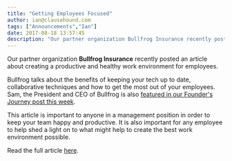 ```yaml
---
title: "Getting Employees Focused"
author: ian@clausehound.com
tags: ["Announcements","Ian"]
date: 2017-08-18 13:57:45
description: "Our partner organization Bullfrog Insurance recently posted an article about creating a productive and healthy work environment for employees."
---
```




Our partner organization **Bullfrog Insurance** recently posted an article about creating a productive and healthy work environment for employees.

Bullfrog talks about the benefits of keeping your tech up to date, collaborative techniques and how to get the most out of your employees. Sam, the President and CEO of Bullfrog is also [featured in our Founder's Journey post this week](https://blog.clausehound.com/conversation-with-a-ceo-sam-natur-of-bullfrog-insurance/).

This article is important to anyone in a management position in order to keep your team happy and productive. It is also important for any employee to help shed a light on to what might help to create the best work environment possible.

Read the full article [here](http://bullfroginsurance.com/blog/getting-employees-focused/).
